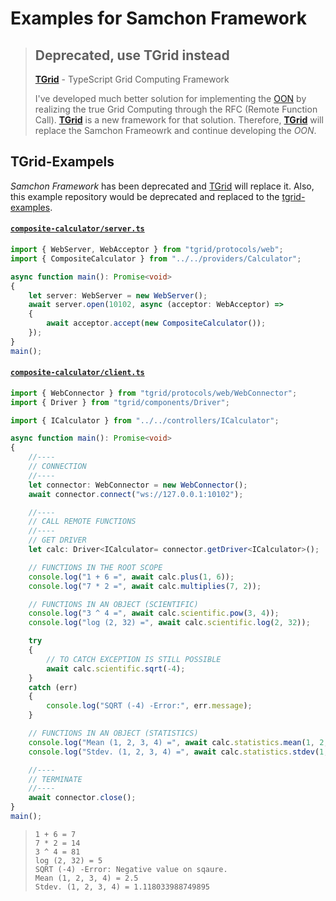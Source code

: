 # Examples for Samchon Framework
> ## Deprecated, use TGrid instead
> [**TGrid**](https://github.com/samchon/tgrid) - TypeScript Grid Computing Framework 
> 
> I've developed much better solution for implementing the [OON](https://github.com/samchon/framework#object-oriented-network) by realizing the true Grid Computing through the RFC (Remote Function Call). [**TGrid**](https://github.com/samchon/tgrid) is a new framework for that solution. Therefore, [**TGrid**](https://github.com/samchon/tgrid) will replace the Samchon Frameowrk and continue developing the *OON*.

## TGrid-Exampels
*Samchon Framework* has been deprecated and [TGrid](https://github.com/samchon/tgrid) will replace it. Also, this example repository would be deprecated and replaced to the [tgrid-examples](https://github.com/samchon/tgrid-examples).

#### [`composite-calculator/server.ts`](https://github.com/samchon/tgrid.examples/blob/master/src/projects/composite-calculator/server.ts)
```typescript
import { WebServer, WebAcceptor } from "tgrid/protocols/web";
import { CompositeCalculator } from "../../providers/Calculator";

async function main(): Promise<void>
{
    let server: WebServer = new WebServer();
    await server.open(10102, async (acceptor: WebAcceptor) =>
    {
        await acceptor.accept(new CompositeCalculator());
    });
}
main();
```

#### [`composite-calculator/client.ts`](https://github.com/samchon/tgrid.examples/blob/master/src/projects/composite-calculator/client.ts)
```typescript
import { WebConnector } from "tgrid/protocols/web/WebConnector";
import { Driver } from "tgrid/components/Driver";

import { ICalculator } from "../../controllers/ICalculator";

async function main(): Promise<void>
{
    //----
    // CONNECTION
    //----
    let connector: WebConnector = new WebConnector();
    await connector.connect("ws://127.0.0.1:10102");

    //----
    // CALL REMOTE FUNCTIONS
    //----
    // GET DRIVER
    let calc: Driver<ICalculator= connector.getDriver<ICalculator>();

    // FUNCTIONS IN THE ROOT SCOPE
    console.log("1 + 6 =", await calc.plus(1, 6));
    console.log("7 * 2 =", await calc.multiplies(7, 2));

    // FUNCTIONS IN AN OBJECT (SCIENTIFIC)
    console.log("3 ^ 4 =", await calc.scientific.pow(3, 4));
    console.log("log (2, 32) =", await calc.scientific.log(2, 32));

    try
    {
        // TO CATCH EXCEPTION IS STILL POSSIBLE
        await calc.scientific.sqrt(-4);
    }
    catch (err)
    {
        console.log("SQRT (-4) -Error:", err.message);
    }

    // FUNCTIONS IN AN OBJECT (STATISTICS)
    console.log("Mean (1, 2, 3, 4) =", await calc.statistics.mean(1, 2, 3, 4));
    console.log("Stdev. (1, 2, 3, 4) =", await calc.statistics.stdev(1, 2, 3, 4));

    //----
    // TERMINATE
    //----
    await connector.close();
}
main();
```
>
>```
>1 + 6 = 7
>7 * 2 = 14
>3 ^ 4 = 81
>log (2, 32) = 5
>SQRT (-4) -Error: Negative value on sqaure.
>Mean (1, 2, 3, 4) = 2.5
>Stdev. (1, 2, 3, 4) = 1.118033988749895
>``` 